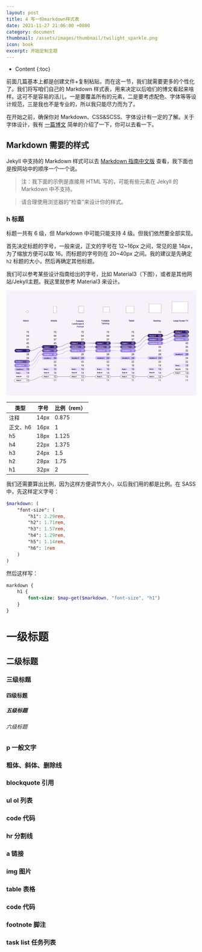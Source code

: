 ```yaml
---
layout: post
title: 4 写一份markdown样式表
date: 2021-11-27 21:06:00 +0800
category: document
thumbnail: /assets/images/thumbnail/twilight_sparkle.png
icon: book
excerpt: 开始定制主题
---
```


* Content
{:toc}

前面几篇基本上都是创建文件+复制粘贴，而在这一节，我们就需要更多的个性化了。我们将写咱们自己的 Markdown 样式表，用来决定以后咱们的博文看起来啥样。这可不是容易的活儿，一是要覆盖所有的元素，二是要考虑配色、字体等等设计规范，三是我也不是专业的，所以我只能尽力而为了。

在开始之前，确保你对 Markdown、CSS&SCSS、字体设计有一定的了解。关于字体设计，我有 [一篇博文](http://todd.scuteee.com/2021-11-29/font-design) 简单的介绍了一下，你可以去看一下。

## Markdown 需要的样式

Jekyll 中支持的 Markdown 样式可以去 [Markdown 指南中文版](https://www.markdown.xyz/tools/jekyll/) 查看，我下面也是按网站中的顺序一个一个说。

> 注：我下面的示例是直接用 HTML 写的，可能有些元素在 Jekyll 的 Markdown 中不支持。

> 请合理使用浏览器的“检查”来设计你的样式。

### h 标题

标题一共有 6 级，但 Markdown 中可能只能支持 4 级。但我们依然要全部实现。

首先决定标题的字号，一般来说，正文的字号在 12~16px 之间，常见的是 14px，为了缩放方便可以取 16。而标题的字号则在 20~40px 之间。我的建议是先确定 `h2` 标题的大小，然后再确定其他标题。

我们可以参考某些设计指南给出的字号，比如 Material3（下图），或者是其他网站/Jekyll主题。我这里就参考 Material3 来设计。

![](/assets/images/design/font/material_design_m3_scale.png)

|类型|字号|比例（rem）|
|---|---|---|
|注释|14px|0.875|
|正文、h6|16px|1|
|h5|18px|1.125|
|h4|22px|1.375|
|h3|24px|1.5|
|h2|28px|1.75|
|h1|32px|2|

我们还需要算出比例，因为这样方便调节大小，以后我们用的都是比例。在 SASS 中，先这样定义字号：

```sass
$markdown: (
    "font-size": (
        "h1": 2.29rem,
        "h2": 1.71rem,
        "h3": 1.57rem,
        "h4": 1.29rem,
        "h5": 1.14rem,
        "h6": 1rem
    )
)
```

然后这样写：

```sass
markdown {
    h1 {
        font-size: $map-get($markdown, "font-size", "h1")
    }
}
```

<h1>一级标题</h1>

<h2>二级标题</h2>

<h3>三级标题</h3>

<h4>四级标题</h4>

<h5>五级标题</h5>

<h6>六级标题</h6>

### p 一般文字

### 粗体、斜体、删除线

### blockquote 引用

### ul ol 列表

### code 代码

### hr 分割线

### a 链接

### img 图片

### table 表格

### code 代码

### footnote 脚注

### task list 任务列表
